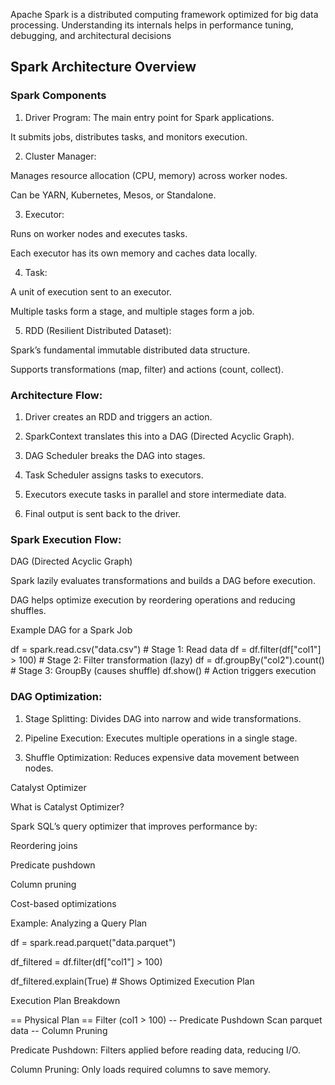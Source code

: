 Apache Spark is a distributed computing framework optimized for big data processing. Understanding its internals helps in performance tuning, debugging, and architectural decisions

## Spark Architecture Overview

### Spark Components

1. Driver Program:
  The main entry point for Spark applications.
  
  It submits jobs, distributes tasks, and monitors execution.

2. Cluster Manager:

  Manages resource allocation (CPU, memory) across worker nodes.
  
  Can be YARN, Kubernetes, Mesos, or Standalone.

3. Executor:

  Runs on worker nodes and executes tasks.
  
  Each executor has its own memory and caches data locally.

4. Task:

  A unit of execution sent to an executor.
  
  Multiple tasks form a stage, and multiple stages form a job.

5. RDD (Resilient Distributed Dataset):

  Spark’s fundamental immutable distributed data structure.
  
  Supports transformations (map, filter) and actions (count, collect).

### Architecture Flow:

  1. Driver creates an RDD and triggers an action.
  
  
  2. SparkContext translates this into a DAG (Directed Acyclic Graph).
  
  
  3. DAG Scheduler breaks the DAG into stages.
  
  
  4. Task Scheduler assigns tasks to executors.
  
  
  5. Executors execute tasks in parallel and store intermediate data.
  
  
  6. Final output is sent back to the driver.

### Spark Execution Flow:

DAG (Directed Acyclic Graph)

Spark lazily evaluates transformations and builds a DAG before execution.

DAG helps optimize execution by reordering operations and reducing shuffles.


Example DAG for a Spark Job

df = spark.read.csv("data.csv")  # Stage 1: Read data
df = df.filter(df["col1"] > 100)  # Stage 2: Filter transformation (lazy)
df = df.groupBy("col2").count()  # Stage 3: GroupBy (causes shuffle)
df.show()  # Action triggers execution

### DAG Optimization:

1. Stage Splitting: Divides DAG into narrow and wide transformations.

2. Pipeline Execution: Executes multiple operations in a single stage.

3. Shuffle Optimization: Reduces expensive data movement between nodes.

Catalyst Optimizer

What is Catalyst Optimizer?

Spark SQL’s query optimizer that improves performance by:

  Reordering joins
  
  Predicate pushdown
  
  Column pruning
  
  Cost-based optimizations

Example: Analyzing a Query Plan

df = spark.read.parquet("data.parquet")

df_filtered = df.filter(df["col1"] > 100)

df_filtered.explain(True)  # Shows Optimized Execution Plan

Execution Plan Breakdown

== Physical Plan ==
Filter (col1 > 100)  -- Predicate Pushdown
Scan parquet data    -- Column Pruning

Predicate Pushdown: Filters applied before reading data, reducing I/O.

Column Pruning: Only loads required columns to save memory.
